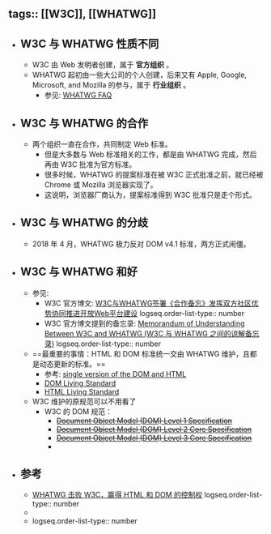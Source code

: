 tags:: [[W3C]], [[WHATWG]]
---

- ## W3C 与 WHATWG 性质不同
	- W3C 由 Web 发明者创建，属于 **官方组织** 。
	- WHATWG 起初由一些大公司的个人创建，后来又有 Apple, Google, Microsoft, and Mozilla 的参与，属于 **行业组织** 。
		- 参见: [WHATWG FAQ](https://whatwg.org/faq)
- ## W3C 与 WHATWG 的合作
	- 两个组织一直在合作，共同制定 Web 标准。
		- 但是大多数与 Web 标准相关的工作，都是由 WHATWG 完成，然后再由 W3C 批准为官方标准。
		- 很多时候，WHATWG 的提案标准在被 W3C 正式批准之前，就已经被 Chrome 或 Mozilla 浏览器实现了。
		- 这说明，浏览器厂商认为，提案标准得到 W3C 批准只是走个形式。
- ## W3C 与 WHATWG 的分歧
	- 2018 年 4 月，WHATWG 极力反对 DOM v4.1 标准，两方正式闹僵。
- ## W3C 与 WHATWG 和好
	- 参见:
		- W3C 官方博文: [W3C与WHATWG签署《合作备忘》发挥双方社区优势协同推进开放Web平台建设](https://www.chinaw3c.org/blog-w3c-and-whatwg-to-work-together-to-advance-the-open-web-platform.html)
		  logseq.order-list-type:: number
		- W3C 官方博文提到的备忘录: [Memorandum of Understanding Between W3C and WHATWG (W3C 与 WHATWG 之间的谅解备忘录)](https://www.w3.org/2019/04/WHATWG-W3C-MOU.html)
		  logseq.order-list-type:: number
	- ==最重要的事情：HTML 和 DOM 标准统一交由 WHATWG 维护，且都是动态更新的标准。==
		- 参考: [single version of the DOM and HTML](https://www.w3.org/html/)
		- [DOM Living Standard](https://dom.spec.whatwg.org/)
		- [HTML Living Standard](https://html.spec.whatwg.org/multipage/)
	- W3C 维护的原规范可以不用看了
		- W3C 的 DOM 规范：
			- ~~[Document Object Model (DOM) Level 1 Specification](https://www.w3.org/TR/1998/REC-DOM-Level-1-19981001/)~~
			- ~~[Document Object Model (DOM) Level 2 Core Specification](https://www.w3.org/TR/DOM-Level-2-Core/)~~
			- ~~[Document Object Model (DOM) Level 3 Core Specification](https://www.w3.org/TR/DOM-Level-3-Core/)~~
			-
- ## 参考
	- [WHATWG 击败 W3C，赢得 HTML 和 DOM 的控制权](https://www.infoq.cn/article/bsvfxt96doh-sbzphbwj)
	  logseq.order-list-type:: number
	-
	- logseq.order-list-type:: number